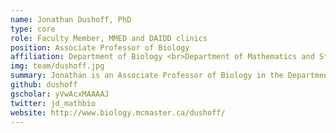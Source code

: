 ```yaml
---
name: Jonathan Dushoff, PhD
type: core
role: Faculty Member, MMED and DAIDD clinics
position: Associate Professor of Biology
affiliation: Department of Biology <br>Department of Mathematics and Statistics <br>McMaster University, Hamilton, ON, Canada
img: team/dushoff.jpg
summary: Jonathan is an Associate Professor of Biology in the Department of Biology and Department of Mathematics and Statistics at McMaster University. He has been on the ICI3D Core Faculty since the program started in 2012.
github: dushoff
gscholar: yVwAcxMAAAAJ
twitter: jd_mathbio
website: http://www.biology.mcmaster.ca/dushoff/
---
```

